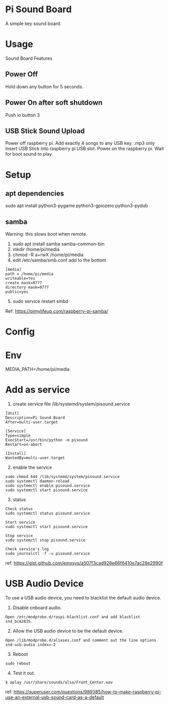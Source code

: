 # Pi Sound Board
A simple key sound board.

# Usage
Sound Board Features

## Power Off
Hold down any button for 5 seconds. 

## Power On after soft shutdown
Push io button 3

## USB Stick Sound Upload
Power off raspberry pi.
Add exactly 4 songs to any USB key. .mp3 only
Insert USB Stick into raspberry pi USB slot.
Power on the raspberry pi.
Wait for boot sound to play.


# Setup

## apt dependencies
sudo apt install python3-pygame python3-gpiozero python3-pydub

## samba
Warning: this slows boot when remote.
1. sudo apt install samba samba-common-bin
2. mkdir /home/pi/media
3. chmod -R a+rwX /home/pi/media
4. edit /etc/samba/smb.conf add to the bottom
```
[media]
path = /home/pi/media
writeable=Yes
create mask=0777
directory mask=0777
public=yes
```
5. sudo service restart smbd

Ref: https://pimylifeup.com/raspberry-pi-samba/


# Config

# Env

MEDIA_PATH=/home/pi/media


# Add as service
1. create service file /lib/systemd/system/pisound.service
```
[Unit]
Description=Pi Sound Board
After=multi-user.target

[Service]
Type=simple
ExecStart=/usr/bin/python -m pisound
Restart=on-abort

[Install]
WantedBy=multi-user.target
```
2. enable the service
```
sudo chmod 644 /lib/systemd/system/pisound.service
sudo systemctl daemon-reload
sudo systemctl enable pisound.service
sudo systemctl start pisound.service
```
3. status
```
Check status
sudo systemctl status pisound.service

Start service
sudo systemctl start pisound.service

Stop service
sudo systemctl stop pisound.service

Check service's log
sudo journalctl -f -u pisound.service
```

ref: https://gist.github.com/emxsys/a507f3cad928e66f6410e7ac28e2990f

# USB Audio Device
To use a USB audio device, you need to blacklist the default audio device.

1. Disable onboard audio.
```
Open /etc/modprobe.d/raspi-blacklist.conf and add blacklist snd_bcm2835.
```
2. Allow the USB audio device to be the default device.
```
Open /lib/modprobe.d/aliases.conf and comment out the line options snd-usb-audio index=-2
```
3. Reboot
```
sudo reboot
```
4. Test it out.
```
$ aplay /usr/share/sounds/alsa/Front_Center.wav
```

ref: https://superuser.com/questions/989385/how-to-make-raspberry-pi-use-an-external-usb-sound-card-as-a-default
